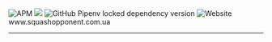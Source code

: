 
<img alt="APM" src="https://img.shields.io/apm/l/vim-mode">
<img src="https://img.shields.io/badge/code%20style-black-000000.svg" /> 
<img alt="GitHub Pipenv locked dependency version" src="https://img.shields.io/github/pipenv/locked/dependency-version/metabolize/rq-dashboard-on-heroku/flask">
<img alt="Website" src="https://img.shields.io/website?down_color=lightgrey&down_message=offline&style=for-the-badge&up_color=blue&up_message=online&url=https%3A%2F%2Fshields.io">www.squashopponent.com.ua<hr>
